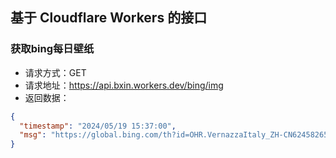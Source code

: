 ## 基于 Cloudflare Workers 的接口

### 获取bing每日壁纸
- 请求方式：GET
- 请求地址：https://api.bxin.workers.dev/bing/img
- 返回数据：
```json
{
  "timestamp": "2024/05/19 15:37:00",
  "msg": "https://global.bing.com/th?id=OHR.VernazzaItaly_ZH-CN6245826569_1920x1080.jpg&rf=LaDigue_1920x1080.jpg&pid=hp"
}
```

